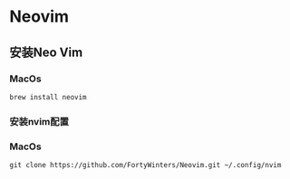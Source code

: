 # Neovim

## 安装Neo Vim
### MacOs
```
brew install neovim
```
### 安装nvim配置
### MacOs
```
git clone https://github.com/FortyWinters/Neovim.git ~/.config/nvim
```
